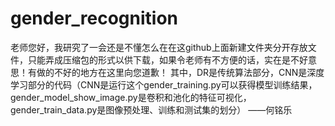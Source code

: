 # gender_recognition
老师您好，我研究了一会还是不懂怎么在在这github上面新建文件夹分开存放文件，只能弄成压缩包的形式以供下载，如果令老师有不方便的话，实在是不好意思！有做的不好的地方在这里向您道歉！
其中，DR是传统算法部分，CNN是深度学习部分的代码（CNN是运行这个gender_training.py可以获得模型训练结果，gender_model_show_image.py是卷积和池化的特征可视化，gender_train_data.py是图像预处理、训练和测试集的划分）
                                                                                                                                                        ——何铭乐
